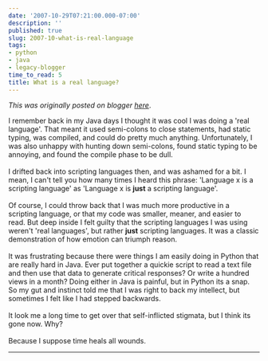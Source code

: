 ```yaml
---
date: '2007-10-29T07:21:00.000-07:00'
description: ''
published: true
slug: 2007-10-what-is-real-language
tags:
- python
- java
- legacy-blogger
time_to_read: 5
title: What is a real language?
---
```


*This was originally posted on blogger [here](https://pydanny.blogspot.com/2007/10/what-is-real-language.html)*.

I remember back in my Java days I thought it was cool I was doing a 'real language'.  That meant it used semi-colons to close statements, had static typing, was compiled, and could do pretty much anything.  Unfortunately, I was also unhappy with hunting down semi-colons, found static typing to be annoying, and found the compile phase to be dull.<br /><br />I drifted back into scripting languages then, and was ashamed for a bit.  I mean, I can't tell you how many times I heard this phrase: 'Language x is a scripting language' as 'Language x is <span style="font-weight: bold;">just</span> a scripting language'.<br /><br />Of course, I could throw back that I was much more productive in a scripting language, or that my code was smaller, meaner, and easier to read.  But deep inside I felt guilty that the scripting languages I was using weren't 'real languages', but rather <span style="font-weight: bold;">just</span> scripting languages.  It was a classic demonstration of how emotion can triumph reason.<br /><br />It was frustrating because there were things I am easily doing in Python that are really hard in Java.  Ever put together a quickie script to read a text file and then use that data to generate critical responses?  Or write a hundred views in a month?  Doing either in Java is painful, but in Python its a snap.  So my gut and instinct told me that I was right to back my intellect, but sometimes I felt like I had stepped backwards.<br /><br />It look me a long time to get over that self-inflicted stigmata, but I think its gone now.  Why?<br /><br />Because I suppose time heals all wounds.

---

